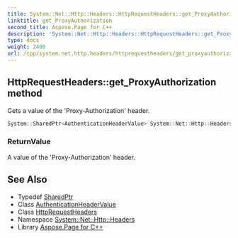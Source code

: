 ```yaml
---
title: System::Net::Http::Headers::HttpRequestHeaders::get_ProxyAuthorization method
linktitle: get_ProxyAuthorization
second_title: Aspose.Page for C++
description: 'System::Net::Http::Headers::HttpRequestHeaders::get_ProxyAuthorization method. Gets a value of the ''Proxy-Authorization'' header in C++.'
type: docs
weight: 2400
url: /cpp/system.net.http.headers/httprequestheaders/get_proxyauthorization/
---
```

## HttpRequestHeaders::get_ProxyAuthorization method


Gets a value of the 'Proxy-Authorization' header.

```cpp
System::SharedPtr<AuthenticationHeaderValue> System::Net::Http::Headers::HttpRequestHeaders::get_ProxyAuthorization()
```


### ReturnValue

A value of the 'Proxy-Authorization' header.

## See Also

* Typedef [SharedPtr](../../../system/sharedptr/)
* Class [AuthenticationHeaderValue](../../authenticationheadervalue/)
* Class [HttpRequestHeaders](../)
* Namespace [System::Net::Http::Headers](../../)
* Library [Aspose.Page for C++](../../../)
